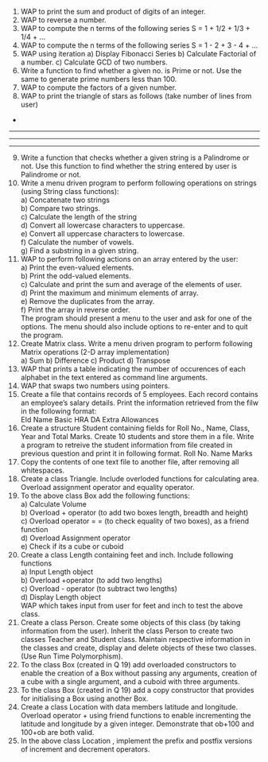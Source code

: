 1. WAP to print the sum and product of digits of an integer.
2. WAP to reverse a number.
3. WAP to compute the n terms of the following series
S = 1 + 1/2 + 1/3 + 1/4 + ...
4. WAP to compute the n terms of the following series
S = 1 - 2 + 3 - 4 + ...
5. WAP using iteration
a) Display Fibonacci Series
b) Calculate Factorial of a number.
c) Calculate GCD of two numbers.
6. Write a function to find whether a given no. is Prime or not. Use the same to generate prime
numbers less than 100.
7. WAP to compute the factors of a given number.
8. WAP to print the triangle of stars as follows (take number of lines from user)
*
***
*****
*******
9. Write a function that checks whether a given string is a Palindrome or not. Use this function
to find whether the string entered by user is Palindrome or not.
10. Write a menu driven program to perform following operations on strings (using String class
functions):  
a) Concatenate two strings  
b) Compare two strings.  
c) Calculate the length of the string  
d) Convert all lowercase characters to uppercase.  
e) Convert all uppercase characters to lowercase.  
f) Calculate the number of vowels.  
g) Find a substring in a given string.  
11. WAP to perform following actions on an array entered by the user:  
a) Print the even-valued elements.  
b) Print the odd-valued elements.  
c) Calculate and print the sum and average of the elements of user.  
d) Print the maximum and minimum elements of array.  
e) Remove the duplicates from the array.  
f) Print the array in reverse order.  
The program should present a menu to the user and ask for one of the options. The menu should also include options to re-enter and to quit the program.  
12. Create Matrix class. Write a menu driven program to perform following Matrix operations (2-D array implementation)  
a) Sum 
b) Difference 
c) Product 
d) Transpose  
13. WAP that prints a table indicating the number of occurences of each alphabet in the text
entered as command line arguments.  
14. WAP that swaps two numbers using pointers.  
15. Create a file that contains records of 5 employees. Each record contains an employee’s
salary details. Print the information retrieved from the filw in the following format:  
EId Name Basic HRA DA Extra Allowances  
16. Create a structure Student containing fields for Roll No., Name, Class, Year and Total
Marks. Create 10 students and store them in a file. Write a program to retreive the student
information from file created in previous question and print it in following format.
Roll No. Name Marks  
17. Copy the contents of one text file to another file, after removing all whitespaces.  
18. Create a class Triangle. Include overloded functions for calculating area. Overload
assignment operator and equality operator.  
19. To the above class Box add the following functions:  
a) Calculate Volume  
b) Overload + operator (to add two boxes length, breadth and height)  
c) Overload operator = = (to check equality of two boxes), as a friend function  
d) Overload Assignment operator  
e) Check if its a cube or cuboid  
20. Create a class Length containing feet and inch. Include following functions  
a) Input Length object  
b) Overload +operator (to add two lengths)  
c) Overload - operator (to subtract two lengths)  
d) Display Length object  
WAP which takes input from user for feet and inch to test the above class.  
21. Create a class Person. Create some objects of this class (by taking information from the
user). Inherit the class Person to create two classes Teacher and Student class. Maintain
respective information in the classes and create, display and delete objects of these two
classes. (Use Run Time Polymorphism).  
22. To the class Box (created in Q 19) add overloaded constructors to enable the creation of a
Box without passing any arguments, creation of a cube with a single argument, and a cuboid
with three arguments.  
23. To the class Box (created in Q 19) add a copy constructor that provides for initialising a Box
using another Box.  
24. Create a class Location with data members latitude and longitude. Overload operator + using
friend functions to enable incrementing the latitude and longitude by a given integer. Demonstrate that ob+100 and 100+ob are both valid.  
25. In the above class Location , implement the prefix and postfix versions of increment and
decrement operators.  
